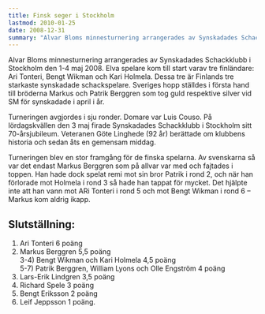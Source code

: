 ```yaml
---
title: Finsk seger i Stockholm
lastmod: 2010-01-25
date: 2008-12-31
summary: "Alvar Bloms minnesturnering arrangerades av Synskadades Schackklubb i Stockholm den 1-4 maj 2008. \n Mer om Alvar Bloms minnesturnering 2008"
---
```


Alvar Bloms minnesturnering arrangerades av Synskadades Schackklubb i Stockholm den 1-4 maj 2008. Elva spelare kom till start varav tre finländare: Ari Tonteri, Bengt Wikman och Kari Holmela. Dessa tre är Finlands tre starkaste synskadade schackspelare. Sveriges hopp ställdes i första hand till bröderna Markus och Patrik Berggren som tog guld respektive silver vid SM för synskadade i april i år.

Turneringen avgjordes i sju ronder. Domare var Luis Couso. På lördagskvällen den 3 maj firade Synskadades Schackklubb i Stockholm sitt 70-årsjubileum. Veteranen Göte Linghede (92 år) berättade om klubbens historia och sedan åts en gemensam middag.

Turneringen blev en stor framgång för de finska spelarna. Av svenskarna så var det endast Markus Berggren som på allvar var med och fajtades i toppen. Han hade dock spelat remi mot sin bror Patrik i rond 2, och när han förlorade mot Holmela i rond 3 så hade han tappat för mycket. Det hjälpte inte att han vann mot ARi Tonteri i rond 5 och mot Bengt Wikman i rond 6 – Markus kom aldrig ikapp.

Slutställning:
----------

1) Ari Tonteri 6 poäng   
2) Markus Berggren 5,5 poäng   
3-4) Bengt Wikman och Kari Holmela 4,5 poäng   
5-7) Patrik Berggren, William Lyons och Olle Engström 4 poäng   
8) Lars-Erik Lindgren 3,5 poäng   
9) Richard Spele 3 poäng   
10) Bengt Eriksson 2 poäng   
11) Leif Jeppsson 1 poäng.